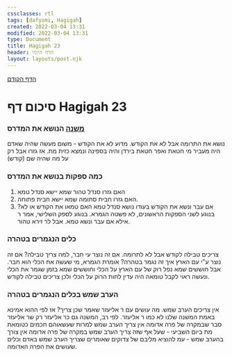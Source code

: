 ```yaml
---
cssclasses: rtl
tags: [dafyomi, Hagigah] 
created: 2022-03-04 13:31
modified: 2022-03-04 13:31
type: Document
title: Hagigah 23
header: הדף היומי
layout: layouts/post.njk
---
```

[הדף הקודם](../2022-03-03)

# סיכום דף Hagigah 23

### [משנה](../2022-03-01DY%20-%20Hagigah%2020#משנה) הנושא את המדרס
נושא את התרומה אבל לא את הקודש. מדוע לא את הקודש - משום מעשה שהיה שאדם היה מעביר מי חטאת ואפר חטאת בירדן והיה בספינה ונמצא כזית מת. אז גזרו אבל רק על מה שהיה שם (קודש)
### כמה ספקות בנושא את המדרס
1. האם גזרו סנדל טהור שמא יישא סנדל טמא
2. האם גזרו חבית סתומה שמא יישא חבית פתוחה.
3. אם עבר ונשא את הקודש בעודו נושא סנדל טמא האם טמאו את הקודש או לא?
בנוגע לשני הספקות הראשונים, לא פשטה הגמרא. בנוגע לספק השלישי, אמר ר אילא אם עבר ונשא טמא. אבל לר זירא טהור.
### כלים הנגמרים בטהרה
צריכים טבילה לקודש אבל לא לתרומה. אם זה נוצר עי חבר, למה צריך טבילה? אם זה נוצר ע"י עם הארץ איך זה נגמר בטהרה? 
אומרת הגמרא, מי שעשה את הכלי הוא חבר. אבל חוששים שמא נפל רוק של עם הארץ על הכלי וחוששים שמא בזמן שגמר את הכלי ונעשה ראוי לקבל טומאה היה עדין לחות הרוק על הכלי ולכן צריכים טבילה לקודש.
### הערב שמש בכלים הנגמרים בטהרה 
אין צריכים הערב שמש. 
מה עושים עם ר אליעזר שאמר שכן צריך? אז לפי ההוא אמינא באמת המשנה שלנו לא כמו ר אליעזר.
לפי רב, המשנה גם כר אליעזר רק שר אליעזר סבר שבמקרה של פרה אדומה אין צריך הערב שמש למרות שעשאוהם חכמים כטומאת מת ביום השביעי - שעל אף שזה צריך הערב שמש במקרה של פרה אדומה אין צורך בהערב שמש - עמ להוציא מליבם של צדוקים שאומרים שצריך הערב שמש באדם וכלים שעושים את הפרה האדומה. 